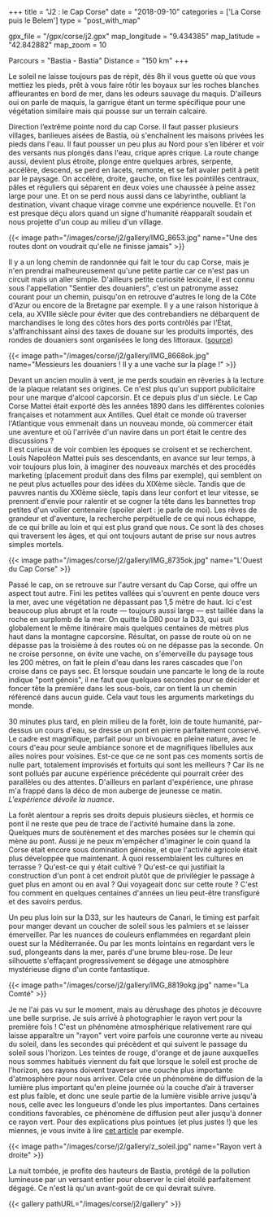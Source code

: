 +++
title = "J2 : le Cap Corse"
date = "2018-09-10"
categories = ['La Corse puis le Belem']
type = "post_with_map"

gpx_file = "/gpx/corse/j2.gpx"
map_longitude = "9.434385"
map_latitude = "42.842882"
map_zoom = 10

Parcours = "Bastia - Bastia"
Distance = "150 km"
+++

Le soleil ne laisse toujours pas de répit, dès 8h il vous guette où que vous mettiez les pieds, prêt à vous faire rôtir les boyaux sur les roches blanches affleurantes en bord de mer, dans les odeurs sauvage du maquis.
D'ailleurs oui on parle de maquis, la garrigue étant un terme spécifique pour une végétation similaire mais qui pousse sur un terrain calcaire.

Direction l’extrême pointe nord du cap Corse. Il faut passer plusieurs villages, banlieues aisées de Bastia, où s'enchaînent les maisons privées les pieds dans l'eau. Il faut pousser un peu plus au Nord pour s’en libérer et voir des versants nus plongés dans l'eau, crique après crique.
La route change aussi, devient plus étroite, plonge entre quelques arbres, serpente, accélère, descend, se perd en lacets, remonte, et se fait avaler petit à petit par le paysage.
On accélère, droite, gauche, on fixe les pointillés centraux, pâles et réguliers qui séparent en deux voies une chaussée à peine assez large pour une. Et on se perd nous aussi dans ce labyrinthe, oubliant la destination, vivant chaque virage comme une expérience nouvelle. Et l'on est presque déçu alors quand un signe d'humanité réapparaît soudain et nous projette d'un coup au milieu d'un village.

{{< image path="/images/corse/j2/gallery/IMG_8653.jpg" name="Une des routes dont on voudrait qu'elle ne finisse jamais" >}}

Il y a un long chemin de randonnée qui fait le tour du cap Corse, mais je n'en prendrai malheureusement qu'une petite partie car ce n'est pas un circuit mais un aller simple. D'ailleurs petite curiosité lexicale, il est connu sous l'appellation "Sentier des douaniers", c'est un patronyme assez courant pour un chemin, puisqu'on en retrouve d'autres le long de la Côte d'Azur ou encore de la Bretagne par exemple.
Il y a une raison historique à cela, au XVIIIe siècle pour éviter que des contrebandiers ne débarquent de marchandises le long des côtes hors des ports contrôlés par l'État, s'affranchissant ainsi des taxes de douane sur les produits importés, des rondes de douaniers sont organisées le long des littoraux. ([source](https://www.bretagne.com/fr/la-bretagne/son-environnement/littoraux/sur-la-piste-du-sentier-des-douaniers))

{{< image path="/images/corse/j2/gallery/IMG_8668ok.jpg" name="Messieurs les douaniers ! Il y a une vache sur la plage !" >}}

Devant un ancien moulin à vent, je me perds soudain en rêveries à la lecture de la plaque relatant ses origines. Ce n'est plus qu'un support publicitaire pour une marque d'alcool capcorsin. Et ce depuis plus d'un siècle. Le Cap Corse Mattei était exporté dès les années 1890 dans les différentes colonies françaises et notamment aux Antilles. Quel était ce monde où traverser l'Atlantique vous emmenait dans un nouveau monde, où commercer était une aventure et où l'arrivée d'un navire dans un port était le centre des discussions ?   
Il est curieux de voir combien les époques se croisent et se recherchent. Louis Napoléon Mattei puis ses descendants, en avance sur leur temps, à voir toujours plus loin, à imaginer des nouveaux marchés et des procédés marketing (placement produit dans des films par exemple), qui semblent on ne peut plus actuelles pour des idées du XIXème siècle.
Tandis que de pauvres nantis du XXIème siècle, tapis dans leur confort et leur vitesse, se prennent d'envie pour ralentir et se cogner la tête dans les bannettes trop petites d'un voilier centenaire (spoiler alert : je parle de moi).
Les rêves de grandeur et d'aventure, la recherche perpétuelle de ce qui nous échappe, de ce qui brille au loin et qui est plus grand que nous. Ce sont là des choses qui traversent les âges, et qui ont toujours autant de prise sur nous autres simples mortels.

{{< image path="/images/corse/j2/gallery/IMG_8735ok.jpg" name="L'Ouest du Cap Corse" >}}

Passé le cap, on se retrouve sur l'autre versant du Cap Corse, qui offre un aspect tout autre. Fini les petites vallées qui s'ouvrent en pente douce vers la mer, avec une végétation ne dépassant pas 1,5 mètre de haut. Ici c'est beaucoup plus abrupt et la route &mdash; toujours aussi large &mdash; est taillée dans la roche en surplomb de la mer.
On quitte la D80 pour la D33, qui suit globalement le même itinéraire mais quelques centaines de mètres plus haut dans la montagne capcorsine. Résultat, on passe de route où on ne dépasse pas la troisième à des routes où on ne dépasse pas la seconde.
On ne croise personne, on évite une vache, on s'émerveille du paysage tous les 200 mètres, on fait le plein d'eau dans les rares cascades que l'on croise dans ce pays sec.
Et lorsque soudain une pancarte le long de la route indique "pont génois", il ne faut que quelques secondes pour se décider et foncer tête la première dans les sous-bois, car on tient là un chemin référencé dans aucun guide. Cela vaut tous les arguments marketings du monde.

30 minutes plus tard, en plein milieu de la forêt, loin de toute humanité, par-dessus un cours d'eau, se dresse un pont en pierre parfaitement conservé. Le cadre est magnifique, parfait pour un bivouac en pleine nature, avec le cours d'eau pour seule ambiance sonore et de magnifiques libellules aux ailes noires pour voisines.
Est-ce que ce ne sont pas ces moments sortis de nulle part, totalement improvisés et fortuits qui sont les meilleurs ? Car ils ne sont pollués par aucune expérience précédente qui pourrait créer des parallèles ou des attentes.
D'ailleurs en parlant d'expérience, une phrase m'a frappé dans la déco de mon auberge de jeunesse ce matin. _L'expérience dévoile la nuance_.

La forêt alentour a repris ses droits depuis plusieurs siècles, et hormis ce pont il ne reste que peu de trace de l'activité humaine dans la zone. Quelques murs de soutènement et des marches posées sur le chemin qui mène au pont. Aussi je ne peux m'empêcher d'imaginer le coin quand la Corse était encore sous domination génoise, et que l'activité agricole était plus développée que maintenant. À quoi ressemblaient les cultures en terrasse ? Qu'est-ce qui y était cultivé ? Qu'est-ce qui justifiait la construction d'un pont à cet endroit plutôt que de privilégier le passage à guet plus en amont ou en aval ? Qui voyageait donc sur cette route ?
C'est fou comment en quelques centaines d'années un lieu peut-être transfiguré et des savoirs perdus.

Un peu plus loin sur la D33, sur les hauteurs de Canari, le timing est parfait pour manger devant un coucher de soleil sous les palmiers et se laisser émerveiller. Par les nuances de couleurs enflammées en regardant plein ouest sur la Méditerranée. Ou par les monts lointains en regardant vers le sud, plongeants dans la mer, parés d'une brume bleu-rose. De leur silhouette s'effaçant progressivement se dégage une atmosphère mystérieuse digne d'un conte fantastique.

{{< image path="/images/corse/j2/gallery/IMG_8819okg.jpg" name="La Comté" >}}

Je ne l'ai pas vu sur le moment, mais au dérushage des photos je découvre une belle surprise. Je suis arrivé à photographier le rayon vert pour la première fois ! C'est un phénomène atmosphérique relativement rare qui laisse apparaître un "rayon" vert voire parfois une couronne verte au niveau du soleil, dans les secondes qui précèdent et qui suivent le passage du soleil sous l'horizon. Les teintes de rouge, d'orange et de jaune auxquelles nous sommes habitués viennent du fait que lorsque le soleil est proche de l'horizon, ses rayons doivent traverser une couche plus importante d'atmosphère pour nous arriver. Cela crée un phénomène de diffusion de la lumière plus important qu'en pleine journée où la couche d’air à traverser est plus faible, et donc une seule partie de la lumière visible arrive jusqu'à nous, celle avec les longueurs d'onde les plus importantes. Dans certaines conditions favorables, ce phénomène de diffusion peut aller jusqu'à donner ce rayon vert.
Pour des explications plus pointues (et plus justes !) que les miennes, je vous invite à lire [cet article](http://culturesciencesphysique.ens-lyon.fr/ressource/Rayon-vert-Thomas.xml) par exemple. 

{{< image path="/images/corse/j2/gallery/z_soleil.jpg" name="Rayon vert à droite" >}}

La nuit tombée, je profite des hauteurs de Bastia, protégé de la pollution lumineuse par un versant entier pour observer le ciel étoilé parfaitement dégagé. Ce n'est là qu'un avant-goût de ce qui devrait suivre.


{{< gallery pathURL="/images/corse/j2/gallery" >}}